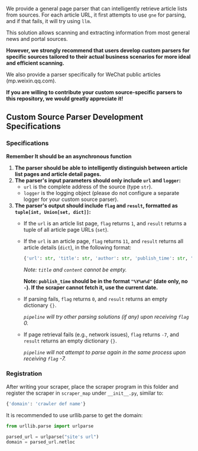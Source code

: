 We provide a general page parser that can intelligently retrieve article lists from sources. For each article URL, it first attempts to use `gne` for parsing, and if that fails, it will try using `llm`.

This solution allows scanning and extracting information from most general news and portal sources.

**However, we strongly recommend that users develop custom parsers for specific sources tailored to their actual business scenarios for more ideal and efficient scanning.**

We also provide a parser specifically for WeChat public articles (mp.weixin.qq.com).

**If you are willing to contribute your custom source-specific parsers to this repository, we would greatly appreciate it!**

## Custom Source Parser Development Specifications

### Specifications

**Remember It should be an asynchronous function**

1. **The parser should be able to intelligently distinguish between article list pages and article detail pages.**
2. **The parser's input parameters should only include `url` and `logger`:**
   - `url` is the complete address of the source (type `str`).
   - `logger` is the logging object (please do not configure a separate logger for your custom source parser).
3. **The parser's output should include `flag` and `result`, formatted as `tuple[int, Union[set, dict]]`:**
   - If the `url` is an article list page, `flag` returns `1`, and `result` returns a tuple of all article page URLs (`set`).
   - If the `url` is an article page, `flag` returns `11`, and `result` returns all article details (`dict`), in the following format:

     ```python
     {'url': str, 'title': str, 'author': str, 'publish_time': str, 'content': str, 'abstract': str, 'images': [str]}
     ```

     _Note: `title` and `content` cannot be empty._

     **Note: `publish_time` should be in the format `"%Y%m%d"` (date only, no `-`). If the scraper cannot fetch it, use the current date.**

   - If parsing fails, `flag` returns `0`, and `result` returns an empty dictionary `{}`.

     _`pipeline` will try other parsing solutions (if any) upon receiving `flag` 0._

   - If page retrieval fails (e.g., network issues), `flag` returns `-7`, and `result` returns an empty dictionary `{}`.

     _`pipeline` will not attempt to parse again in the same process upon receiving `flag` -7._

### Registration

After writing your scraper, place the scraper program in this folder and register the scraper in `scraper_map` under `__init__.py`, similar to:

```python
{'domain': 'crawler def name'}
```

It is recommended to use urllib.parse to get the domain:

```python
from urllib.parse import urlparse

parsed_url = urlparse("site's url")
domain = parsed_url.netloc
```